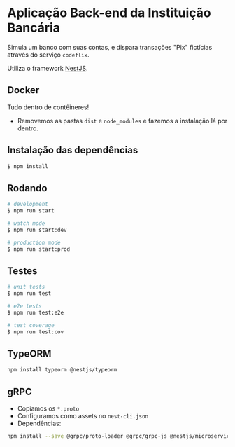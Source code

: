 # Aplicação Back-end da Instituição Bancária

Simula um banco com suas contas, e dispara transações "Pix" fictícias através do serviço `codeflix`.

Utiliza o framework [NestJS](https://nestjs.com/).

## Docker

Tudo dentro de contêineres!

* Removemos as pastas `dist` e `node_modules` e fazemos a instalação lá por dentro.

## Instalação das dependências

```bash
$ npm install
```

## Rodando

```bash
# development
$ npm run start

# watch mode
$ npm run start:dev

# production mode
$ npm run start:prod
```

## Testes

```bash
# unit tests
$ npm run test

# e2e tests
$ npm run test:e2e

# test coverage
$ npm run test:cov
```

## TypeORM

```bash
npm install typeorm @nestjs/typeorm
```

## gRPC

* Copiamos os `*.proto`
* Configuramos como assets no `nest-cli.json`
* Dependências:

```bash
npm install --save @grpc/proto-loader @grpc/grpc-js @nestjs/microservices
```